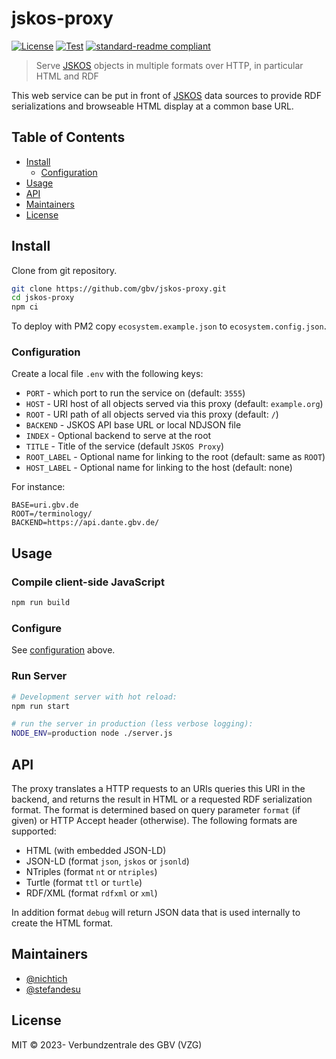 # jskos-proxy

[![License](https://img.shields.io/github/license/gbv/jskos-proxy.svg)](https://github.com/gbv/jskos-proxy/blob/master/LICENSE)
[![Test](https://github.com/gbv/jskos-proxy/actions/workflows/test.yml/badge.svg)](https://github.com/gbv/jskos-proxy/actions/workflows/test.yml)
[![standard-readme compliant](https://img.shields.io/badge/readme%20style-standard-brightgreen.svg)](https://github.com/RichardLitt/standard-readme)

> Serve [JSKOS] objects in multiple formats over HTTP, in particular HTML and RDF

This web service can be put in front of [JSKOS] data sources to provide RDF serializations and browseable HTML display at a common base URL.

[JSKOS]: https://gbv.github.io/jskos/jskos.html

## Table of Contents

- [Install](#install)
  - [Configuration](#configuration)
- [Usage](#usage)
- [API](#api)
- [Maintainers](#maintainers)
- [License](#license)

## Install

Clone from git repository.

```bash
git clone https://github.com/gbv/jskos-proxy.git
cd jskos-proxy
npm ci
```

To deploy with PM2 copy `ecosystem.example.json` to `ecosystem.config.json`.

### Configuration

Create a local file `.env` with the following keys:

- `PORT` - which port to run the service on (default: `3555`)
- `HOST` - URI host of all objects served via this proxy (default: `example.org`)
- `ROOT` - URI path of all objects served via this proxy (default: `/`)
- `BACKEND` - JSKOS API base URL or local NDJSON file
- `INDEX` - Optional backend to serve at the root
- `TITLE` - Title of the service (default `JSKOS Proxy`)
- `ROOT_LABEL` - Optional name for linking to the root (default: same as `ROOT`)
- `HOST_LABEL` - Optional name for linking to the host (default: none)

For instance:

    BASE=uri.gbv.de
    ROOT=/terminology/
    BACKEND=https://api.dante.gbv.de/

## Usage

### Compile client-side JavaScript

```bash
npm run build
```

### Configure

See [configuration](#configuration) above.

### Run Server

```bash
# Development server with hot reload:
npm run start

# run the server in production (less verbose logging):
NODE_ENV=production node ./server.js
```

## API

The proxy translates a HTTP requests to an URIs queries this URI in the backend, and returns the result in HTML or a requested RDF serialization format. The format is determined based on query parameter `format` (if given) or HTTP Accept header (otherwise). The following formats are supported:

- HTML (with embedded JSON-LD)
- JSON-LD (format `json`, `jskos` or `jsonld`)
- NTriples (format `nt` or `ntriples`)
- Turtle (format `ttl` or `turtle`)
- RDF/XML (format `rdfxml` or `xml`)

In addition format `debug` will return JSON data that is used internally to create the HTML format.

## Maintainers

- [@nichtich](https://github.com/nichtich)
- [@stefandesu](https://github.com/stefandesu)

## License

MIT © 2023- Verbundzentrale des GBV (VZG)

